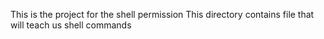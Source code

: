 This is the project for the shell permission
This directory contains file that will teach us shell commands
